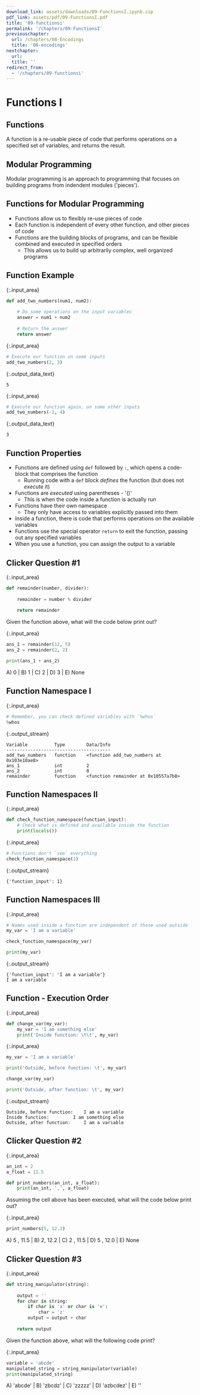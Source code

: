 ```yaml
---
download_link: assets/downloads/09-FunctionsI.ipynb.zip
pdf_link: assets/pdf/09-FunctionsI.pdf
title: '09-functionsi'
permalink: '/chapters/09-FunctionsI'
previouschapter:
  url: /chapters/08-Encodings
  title: '08-encodings'
nextchapter:
  url: 
  title: ''
redirect_from:
  - '/chapters/09-functionsi'
---
```


# Functions I

## Functions

<div class="alert alert-success">
A function is a re-usable piece of code that performs operations on a specified set of variables, and returns the result.
</div>

## Modular Programming

<div class="alert alert-success">
Modular programming is an approach to programming that focuses on building programs from indendent modules ('pieces'). 
</div>

## Functions for Modular Programming

- Functions allow us to flexibly re-use pieces of code
- Each function is independent of every other function, and other pieces of code
- Functions are the building blocks of programs, and can be flexible combined and executed in specified orders
    - This allows us to build up arbitrarily complex, well organized programs

## Function Example



{:.input_area}
```python
def add_two_numbers(num1, num2):
    
    # Do some operations on the input variables
    answer = num1 + num2
    
    # Return the answer
    return answer
```




{:.input_area}
```python
# Execute our function on some inputs
add_two_numbers(2, 3)
```





{:.output_data_text}
```
5
```





{:.input_area}
```python
# Execute our function again, on some other inputs
add_two_numbers(-1, 4)
```





{:.output_data_text}
```
3
```



## Function Properties

- Functions are defined using `def` followed by `:`, which opens a code-block that comprises the function
    - Running code with a `def` block *defines* the function (but does not *execute* it)
- Functions are *executed* using parentheses - '()'
    - This is when the code inside a function is actually run
- Functions have their own namespace
    - They only have access to variables explicitly passed into them
- Inside a function, there is code that performs operations on the available variables
- Functions use the special operator `return` to exit the function, passing out any specified variables
- When you use a function, you can assign the output to a variable

## Clicker Question #1



{:.input_area}
```python
def remainder(number, divider):
    
    remainder = number % divider
    
    return remainder
```


Given the function above, what will the code below print out?



{:.input_area}
```python
ans_1 = remainder(12, 5)
ans_2 = remainder(2, 2)

print(ans_1 + ans_2)
```


A) 0 | B) 1 | C) 2 | D) 3 | E) None

## Function Namespace I



{:.input_area}
```python
# Remember, you can check defined variables with `%whos`
%whos
```


{:.output_stream}
```
Variable          Type        Data/Info
---------------------------------------
add_two_numbers   function    <function add_two_numbers at 0x103e10ae8>
ans_1             int         2
ans_2             int         0
remainder         function    <function remainder at 0x10557a7b8>

```

## Function Namespaces II



{:.input_area}
```python
def check_function_namespace(function_input):
    # Check what is defined and available inside the function
    print(locals())
```




{:.input_area}
```python
# Functions don't `see` everything
check_function_namespace(1)
```


{:.output_stream}
```
{'function_input': 1}

```

## Function Namespaces III



{:.input_area}
```python
# Names used inside a function are independent of those used outside
my_var = 'I am a variable'

check_function_namespace(my_var)

print(my_var)
```


{:.output_stream}
```
{'function_input': 'I am a variable'}
I am a variable

```

## Function - Execution Order



{:.input_area}
```python
def change_var(my_var):
    my_var = 'I am something else'
    print('Inside function: \t\t', my_var)
```




{:.input_area}
```python
my_var = 'I am a variable'

print('Outside, before function: \t', my_var)

change_var(my_var)

print('Outside, after function: \t', my_var)
```


{:.output_stream}
```
Outside, before function: 	 I am a variable
Inside function: 		 I am something else
Outside, after function: 	 I am a variable

```

## Clicker Question #2



{:.input_area}
```python
an_int = 2
a_float = 11.5

def print_numbers(an_int, a_float):
    print(an_int, ',', a_float)
```


Assuming the cell above has been executed, what will the code below print out?



{:.input_area}
```python
print_numbers(5, 12.2)
```


A) 5 , 11.5 | B) 2, 12.2 | C) 2 , 11.5 | D) 5 , 12.0 | E) None

## Clicker Question #3



{:.input_area}
```python
def string_manipulator(string):
    
    output = ''
    for char in string:
        if char is 'a' or char is 'e':
            char = 'z'
        output = output + char
    
    return output
```


Given the function above, what will the following code print?



{:.input_area}
```python
variable = 'abcde'
manipulated_string = string_manipulator(variable)
print(manipulated_string)
```


A) 'abcde' | B) 'zbcdz' | C) 'zzzzz' | D) 'azbcdez' | E) ''
